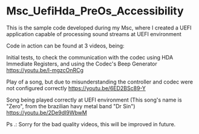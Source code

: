 # Msc_UefiHda_PreOs_Accessibility
This is the sample code developed during my Msc, where I created a UEFI application capable of processing sound streams at UEFI environment


Code in action can be found at 3 videos, being:

Initial tests, to check the communication with the codec using HDA Immediate Registers, and using the Codec's Beep Generator
https://youtu.be/I-mgzcOnRCg

Play of a song, but due to misunderstanding the controller and codec were not configured correctly
https://youtu.be/6ED2BSc89-Y

Song being played correctly at UEFI environment (This song's name is "Zero", from the brazilian havy metal band "Dr Sin")
https://youtu.be/2De9dI9WbwM

Ps .: Sorry for the bad quality videos, this will be improved in future.
